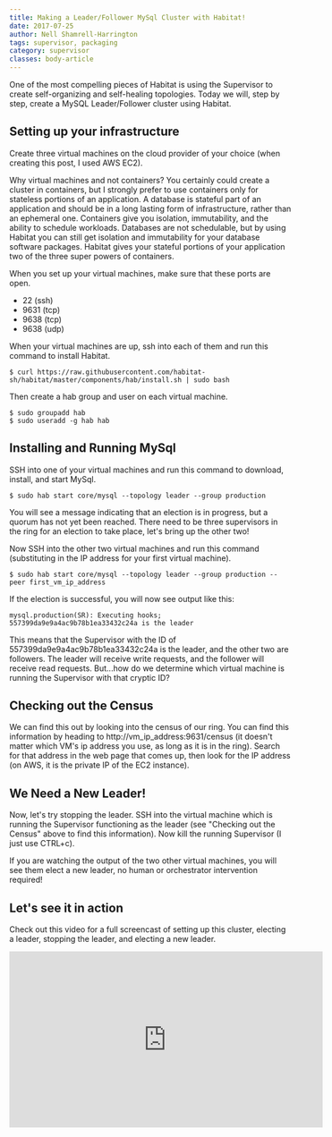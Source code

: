 ```yaml
---
title: Making a Leader/Follower MySql Cluster with Habitat!
date: 2017-07-25
author: Nell Shamrell-Harrington
tags: supervisor, packaging
category: supervisor
classes: body-article
---
```


One of the most compelling pieces of Habitat is using the Supervisor to create self-organizing and self-healing topologies.  Today we will, step by step, create a MySQL Leader/Follower cluster using Habitat.

## Setting up your infrastructure

Create three virtual machines on the cloud provider of your choice (when creating this post, I used AWS EC2).

Why virtual machines and not containers?  You certainly could create a cluster in containers, but I strongly prefer to use containers only for stateless portions of an application.  A database is stateful part of an application and should be in a long lasting form of infrastructure, rather than an ephemeral one.  Containers give you isolation, immutability, and the ability to schedule workloads.  Databases are not schedulable, but by using Habitat you can still get isolation and immutability for your database software packages.  Habitat gives your stateful portions of your application two of the three super powers of containers.

When you set up your virtual machines, make sure that these ports are open.

* 22 (ssh)
* 9631 (tcp)
* 9638 (tcp)
* 9638 (udp)

When your virtual machines are up, ssh into each of them and run this command to install Habitat.

```shell
$ curl https://raw.githubusercontent.com/habitat-sh/habitat/master/components/hab/install.sh | sudo bash
```

Then create a hab group and user on each virtual machine.

```shell
$ sudo groupadd hab
$ sudo useradd -g hab hab
```

## Installing and Running MySql

SSH into one of your virtual machines and run this command to download, install, and start MySql.

```shell
$ sudo hab start core/mysql --topology leader --group production
```

You will see a message indicating that an election is in progress, but a quorum has not yet been reached.  There need to be three supervisors in the ring for an election to take place, let's bring up the other two!

Now SSH into the other two virtual machines and run this command (substituting in the IP address for your first virtual machine).

```shell
$ sudo hab start core/mysql --topology leader --group production --peer first_vm_ip_address
```

If the election is successful, you will now see output like this:

```shell
mysql.production(SR): Executing hooks; 557399da9e9a4ac9b78b1ea33432c24a is the leader
```

This means that the Supervisor with the ID of 557399da9e9a4ac9b78b1ea33432c24a is the leader, and the other two are followers.  The leader will receive write requests, and the follower will receive read requests.  But...how do we determine which virtual machine is running the Supervisor with that cryptic ID?

## Checking out the Census

We can find this out by looking into the census of our ring.  You can find this information by heading to http://vm_ip_address:9631/census (it doesn't matter which VM's ip address you use, as long as it is in the ring).  Search for that address in the web page that comes up, then look for the IP address (on AWS, it is the private IP of the EC2 instance).

## We Need a New Leader!

Now, let's try stopping the leader.  SSH into the virtual machine which is running the Supervisor functioning as the leader (see "Checking out the Census" above to find this information).  Now kill the running Supervisor (I just use CTRL+c).

If you are watching the output of the two other virtual machines, you will see them elect a new leader, no human or orchestrator intervention required!

## Let's see it in action

Check out this video for a full screencast of setting up this cluster, electing a leader, stopping the leader, and electing a new leader.

<iframe width="560" height="315" src="https://www.youtube.com/embed/LKxElvaROFI" frameborder="0" allowfullscreen></iframe>
